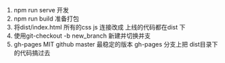 1. npm run serve 开发
2. npm run build 准备打包
3. 将dist/index.html 所有的css js 连接改成
上线的代码都在dist 下
4. 使用git-checkout -b new_branch 新建并切换并支
5. gh-pages
   MIT github master 最稳定的版本
   gh-pages 分支上把 dist目录下的代码搞过去